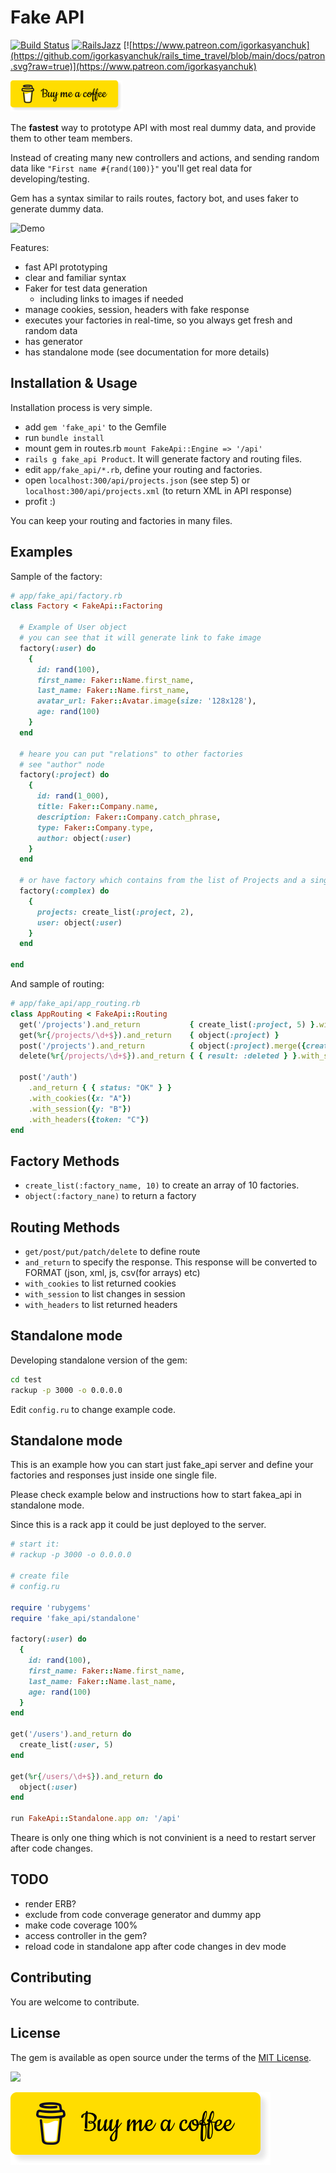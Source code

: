 # Fake API

[![Build Status](https://travis-ci.org/igorkasyanchuk/fake_api.svg?branch=master)](https://travis-ci.org/igorkasyanchuk/fake_api)
[![RailsJazz](https://github.com/igorkasyanchuk/rails_time_travel/blob/main/docs/my_other.svg?raw=true)](https://www.railsjazz.com)
[![https://www.patreon.com/igorkasyanchuk](https://github.com/igorkasyanchuk/rails_time_travel/blob/main/docs/patron.svg?raw=true)](https://www.patreon.com/igorkasyanchuk)

[!["Buy Me A Coffee"](https://github.com/igorkasyanchuk/get-smart/blob/main/docs/snapshot-bmc-button-small.png?raw=true)](https://buymeacoffee.com/igorkasyanchuk)

The **fastest** way to prototype API with most real dummy data, and provide them to other team members.

Instead of creating many new controllers and actions, and sending random data like `"First name #{rand(100)}"` you'll get real data for developing/testing.

Gem has a syntax similar to rails routes, factory bot, and uses faker to generate dummy data.

![Demo](/docs/fake_api_demo.gif)

Features:

* fast API prototyping
* clear and familiar syntax
* Faker for test data generation
  * including links to images if needed
* manage cookies, session, headers with fake response
* executes your factories in real-time, so you always get fresh and random data
* has generator
* has standalone mode (see documentation for more details)

## Installation & Usage

Installation process is very simple.

- add `gem 'fake_api'` to the Gemfile
- run `bundle install`
- mount gem in routes.rb `mount FakeApi::Engine => '/api'`
- `rails g fake_api Product`. It will generate factory and routing files.
- edit `app/fake_api/*.rb`, define your routing and factories.
- open `localhost:300/api/projects.json` (see step 5) or `localhost:300/api/projects.xml` (to return XML in API response)
- profit :)

You can keep your routing and factories in many files.

## Examples

Sample of the factory:

```ruby
# app/fake_api/factory.rb
class Factory < FakeApi::Factoring

  # Example of User object
  # you can see that it will generate link to fake image
  factory(:user) do
    {
      id: rand(100),
      first_name: Faker::Name.first_name,
      last_name: Faker::Name.first_name,
      avatar_url: Faker::Avatar.image(size: '128x128'),
      age: rand(100)
    }
  end

  # heare you can put "relations" to other factories
  # see "author" node
  factory(:project) do
    {
      id: rand(1_000),
      title: Faker::Company.name,
      description: Faker::Company.catch_phrase,
      type: Faker::Company.type,
      author: object(:user)
    }
  end

  # or have factory which contains from the list of Projects and a single user
  factory(:complex) do
    {
      projects: create_list(:project, 2),
      user: object(:user)
    }
  end

end
```

And sample of routing:

```ruby
# app/fake_api/app_routing.rb
class AppRouting < FakeApi::Routing
  get('/projects').and_return           { create_list(:project, 5) }.with_status(202).with_headers({TOKEN: "SECRET"})
  get(%r{/projects/\d+$}).and_return    { object(:project) }
  post('/projects').and_return          { object(:project).merge({created: 'ok'}) }
  delete(%r{/projects/\d+$}).and_return { { result: :deleted } }.with_status(333)

  post('/auth')
    .and_return { { status: "OK" } }
    .with_cookies({x: "A"})
    .with_session({y: "B"})
    .with_headers({token: "C"})
end
```

## Factory Methods

- `create_list(:factory_name, 10)` to create an array of 10 factories.
- `object(:factory_nane)` to return a factory

## Routing Methods

- `get/post/put/patch/delete` to define route
- `and_return` to specify the response. This response will be converted to FORMAT (json, xml, js, csv(for arrays) etc)
- `with_cookies` to list returned cookies
- `with_session` to list changes in session
- `with_headers` to list returned headers

## Standalone mode

Developing standalone version of the gem:

```bash
cd test
rackup -p 3000 -o 0.0.0.0
```

Edit `config.ru` to change example code.

## Standalone mode

This is an example how you can start just fake_api server and define your factories and responses just inside one single file.

Please check example below and instructions how to start fakea_api in standalone mode.

Since this is a rack app it could be just deployed to the server.

```ruby
# start it:
# rackup -p 3000 -o 0.0.0.0

# create file
# config.ru

require 'rubygems'
require 'fake_api/standalone'

factory(:user) do
  {
    id: rand(100),
    first_name: Faker::Name.first_name,
    last_name: Faker::Name.last_name,
    age: rand(100)
  }
end

get('/users').and_return do
  create_list(:user, 5)
end

get(%r{/users/\d+$}).and_return do
  object(:user)
end

run FakeApi::Standalone.app on: '/api'
```

Theare is only one thing which is not convinient is a need to restart server after code changes.

## TODO

- render ERB?
- exclude from code converage generator and dummy app
- make code coverage 100%
- access controller in the gem?
- reload code in standalone app after code changes in dev mode

## Contributing

You are welcome to contribute.

## License

The gem is available as open source under the terms of the [MIT License](https://opensource.org/licenses/MIT).

[<img src="https://github.com/igorkasyanchuk/rails_time_travel/blob/main/docs/more_gems.png?raw=true"
/>](https://www.railsjazz.com/?utm_source=github&utm_medium=bottom&utm_campaign=fake_api)

[!["Buy Me A Coffee"](https://github.com/igorkasyanchuk/get-smart/blob/main/docs/snapshot-bmc-button.png?raw=true)](https://buymeacoffee.com/igorkasyanchuk)
